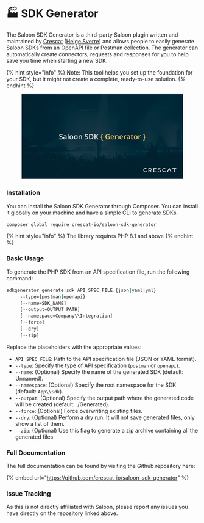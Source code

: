 # 🏭 SDK Generator

The Saloon SDK Generator is a third-party Saloon plugin written and maintained by [Crescat](https://crescat.io/) ([Helge Sverre](https://twitter.com/HelgeSverre)) and allows people to easily generate Saloon SDKs from an OpenAPI file or Postman collection. The generator can automatically create connectors, requests and responses for you to help save you time when starting a new SDK.&#x20;

{% hint style="info" %}
Note: This tool helps you set up the foundation for your SDK, but it might not create a complete, ready-to-use solution.
{% endhint %}

<figure><img src="../.gitbook/assets/header (1).png" alt=""><figcaption></figcaption></figure>

### Installation

You can install the Saloon SDK Generator through Composer. You can install it globally on your machine and have a simple CLI to generate SDKs.

```sh
composer global require crescat-io/saloon-sdk-generator
```

{% hint style="info" %}
The library requires PHP 8.1 and above
{% endhint %}

### Basic Usage

To generate the PHP SDK from an API specification file, run the following command:

```sh
sdkgenerator generate:sdk API_SPEC_FILE.{json|yaml|yml}
     --type={postman|openapi} 
     [--name=SDK_NAME] 
     [--output=OUTPUT_PATH] 
     [--namespace=Company\\Integration] 
     [--force] 
     [--dry] 
     [--zip]
```

Replace the placeholders with the appropriate values:

* `API_SPEC_FILE`: Path to the API specification file (JSON or YAML format).
* `--type`: Specify the type of API specification (`postman` or `openapi`).
* `--name`: (Optional) Specify the name of the generated SDK (default: Unnamed).
* `--namespace`: (Optional) Specify the root namespace for the SDK (default: `App\\Sdk`).
* `--output`: (Optional) Specify the output path where the generated code will be created (default: ./Generated).
* `--force`: (Optional) Force overwriting existing files.
* `--dry`: (Optional) Perform a dry run. It will not save generated files, only show a list of them.
* `--zip`: (Optional) Use this flag to generate a zip archive containing all the generated files.

### Full Documentation

The full documentation can be found by visiting the Github repository here:

{% embed url="https://github.com/crescat-io/saloon-sdk-generator" %}

### Issue Tracking

As this is not directly affiliated with Saloon, please report any issues you have directly on the repository linked above.
